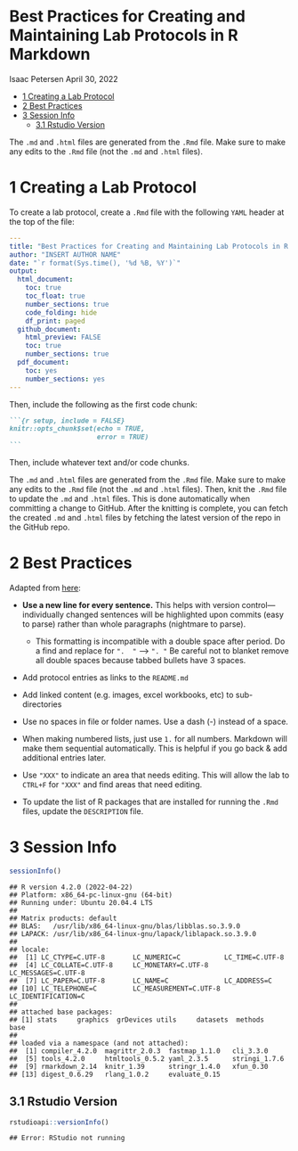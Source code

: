 Best Practices for Creating and Maintaining Lab Protocols in R Markdown
================
Isaac Petersen
April 30, 2022

-   <a href="#1-creating-a-lab-protocol"
    id="toc-1-creating-a-lab-protocol">1 Creating a Lab Protocol</a>
-   <a href="#2-best-practices" id="toc-2-best-practices">2 Best
    Practices</a>
-   <a href="#3-session-info" id="toc-3-session-info">3 Session Info</a>
    -   <a href="#31-rstudio-version" id="toc-31-rstudio-version">3.1 Rstudio
        Version</a>

The `.md` and `.html` files are generated from the `.Rmd` file. Make
sure to make any edits to the `.Rmd` file (not the `.md` and `.html`
files).

# 1 Creating a Lab Protocol

To create a lab protocol, create a `.Rmd` file with the following `YAML`
header at the top of the file:

``` yaml
---
title: "Best Practices for Creating and Maintaining Lab Protocols in R Markdown"
author: "INSERT AUTHOR NAME"
date: "`r format(Sys.time(), '%d %B, %Y')`"
output: 
  html_document:
    toc: true
    toc_float: true
    number_sections: true
    code_folding: hide
    df_print: paged
  github_document:
    html_preview: FALSE
    toc: true
    number_sections: true
  pdf_document:
    toc: yes
    number_sections: yes
---
```

Then, include the following as the first code chunk:

```` markdown
```{r setup, include = FALSE}
knitr::opts_chunk$set(echo = TRUE,
                      error = TRUE)
```
````

Then, include whatever text and/or code chunks.

The `.md` and `.html` files are generated from the `.Rmd` file. Make
sure to make any edits to the `.Rmd` file (not the `.md` and `.html`
files). Then, knit the `.Rmd` file to update the `.md` and `.html`
files. This is done automatically when committing a change to GitHub.
After the knitting is complete, you can fetch the created `.md` and
`.html` files by fetching the latest version of the repo in the GitHub
repo.

# 2 Best Practices

Adapted from
[here](https://github.com/lowepowerlab/protocols/blob/main/markdown_best_practices.md):

-   **Use a new line for every sentence.** This helps with version
    control—individually changed sentences will be highlighted upon
    commits (easy to parse) rather than whole paragraphs (nightmare to
    parse).

    -   This formatting is incompatible with a double space after
        period. Do a find and replace for `".  "` –\> `". "` Be careful
        not to blanket remove all double spaces because tabbed bullets
        have 3 spaces.

-   Add protocol entries as links to the `README.md`

-   Add linked content (e.g. images, excel workbooks, etc) to
    sub-directories

-   Use no spaces in file or folder names. Use a dash (-) instead of a
    space.

-   When making numbered lists, just use `1.` for all numbers. Markdown
    will make them sequential automatically. This is helpful if you go
    back & add additional entries later.

-   Use `"XXX"` to indicate an area that needs editing. This will allow
    the lab to `CTRL+F` for `"XXX"` and find areas that need editing.

-   To update the list of R packages that are installed for running the
    `.Rmd` files, update the `DESCRIPTION` file.

# 3 Session Info

``` r
sessionInfo()
```

    ## R version 4.2.0 (2022-04-22)
    ## Platform: x86_64-pc-linux-gnu (64-bit)
    ## Running under: Ubuntu 20.04.4 LTS
    ## 
    ## Matrix products: default
    ## BLAS:   /usr/lib/x86_64-linux-gnu/blas/libblas.so.3.9.0
    ## LAPACK: /usr/lib/x86_64-linux-gnu/lapack/liblapack.so.3.9.0
    ## 
    ## locale:
    ##  [1] LC_CTYPE=C.UTF-8       LC_NUMERIC=C           LC_TIME=C.UTF-8       
    ##  [4] LC_COLLATE=C.UTF-8     LC_MONETARY=C.UTF-8    LC_MESSAGES=C.UTF-8   
    ##  [7] LC_PAPER=C.UTF-8       LC_NAME=C              LC_ADDRESS=C          
    ## [10] LC_TELEPHONE=C         LC_MEASUREMENT=C.UTF-8 LC_IDENTIFICATION=C   
    ## 
    ## attached base packages:
    ## [1] stats     graphics  grDevices utils     datasets  methods   base     
    ## 
    ## loaded via a namespace (and not attached):
    ##  [1] compiler_4.2.0  magrittr_2.0.3  fastmap_1.1.0   cli_3.3.0      
    ##  [5] tools_4.2.0     htmltools_0.5.2 yaml_2.3.5      stringi_1.7.6  
    ##  [9] rmarkdown_2.14  knitr_1.39      stringr_1.4.0   xfun_0.30      
    ## [13] digest_0.6.29   rlang_1.0.2     evaluate_0.15

## 3.1 Rstudio Version

``` r
rstudioapi::versionInfo()
```

    ## Error: RStudio not running
